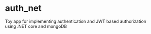 # auth_net
Toy app for implementing authentication and JWT based authorization using .NET core and mongoDB
